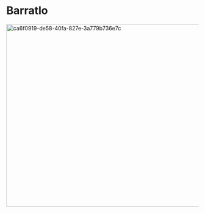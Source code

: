 # Barratlo
<img width="640" height="480" alt="ca6f0919-de58-40fa-827e-3a779b736e7c" src="https://github.com/user-attachments/assets/155a25a8-4518-46f7-8552-6a8ff1536b75" />
